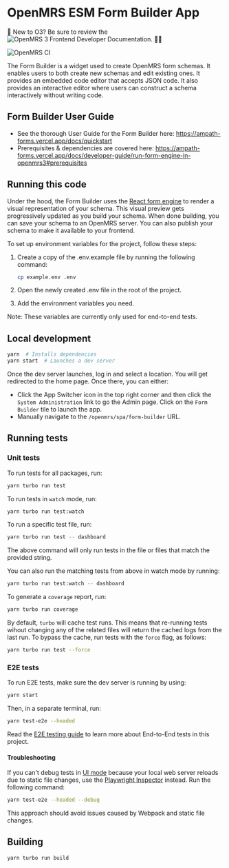 # OpenMRS ESM Form Builder App

👋 New to O3? Be sure to review the ![OpenMRS 3 Frontend Developer Documentation.](https://openmrs.atlassian.net/wiki/x/IABBHg) 🧑‍🏫

![OpenMRS CI](https://github.com/openmrs/openmrs-esm-form-builder/actions/workflows/node.js.yml/badge.svg)

The Form Builder is a widget used to create OpenMRS form schemas. It enables users to both create new schemas and edit existing ones. It provides an embedded code editor that accepts JSON code. It also provides an interactive editor where users can construct a schema interactively without writing code.

## Form Builder User Guide

* See the thorough User Guide for the Form Builder here: <https://ampath-forms.vercel.app/docs/quickstart>
* Prerequisites & dependencies are covered here: <https://ampath-forms.vercel.app/docs/developer-guide/run-form-engine-in-openmrs3#prerequisites>

## Running this code

Under the hood, the Form Builder uses the [React form engine](https://www.npmjs.com/package/@openmrs/esm-form-engine-lib) to render a visual representation of your schema. This visual preview gets progressively updated as you build your schema. When done building, you can save your schema to an OpenMRS server. You can also publish your schema to make it available to your frontend.

To set up environment variables for the project, follow these steps:

1. Create a copy of the .env.example file by running the following command:

    ```bash
    cp example.env .env
    ```

2. Open the newly created .env file in the root of the project.

3. Add the environment variables you need.

Note: These variables are currently only used for end-to-end tests.

## Local development

```sh
yarn  # Installs dependencies
yarn start  # Launches a dev server
```

Once the dev server launches, log in and select a location. You will get redirected to the home page. Once there, you can either:

* Click the App Switcher icon in the top right corner and then click the `System Administration` link to go the Admin page. Click on the `Form Builder` tile to launch the app.
* Manually navigate to the `/openmrs/spa/form-builder` URL.

## Running tests

### Unit tests

To run tests for all packages, run:

```bash
yarn turbo run test
```

To run tests in `watch` mode, run:

```bash
yarn turbo run test:watch
```

To run a specific test file, run:

```bash
yarn turbo run test -- dashboard
```

The above command will only run tests in the file or files that match the provided string.

You can also run the matching tests from above in watch mode by running:

```bash
yarn turbo run test:watch -- dashboard
```

To generate a `coverage` report, run:

```bash
yarn turbo run coverage
```

By default, `turbo` will cache test runs. This means that re-running tests wihout changing any of the related files will return the cached logs from the last run. To bypass the cache, run tests with the `force` flag, as follows:

```bash
yarn turbo run test --force
```

### E2E tests

To run E2E tests, make sure the dev server is running by using:

```sh
yarn start
```

Then, in a separate terminal, run:

```sh
yarn test-e2e --headed
```

Read the [E2E testing guide](https://openmrs.atlassian.net/wiki/x/K4L-C) to learn more about End-to-End tests in this project.

#### Troubleshooting

If you can't debug tests in [UI mode](https://playwright.dev/docs/test-ui-mode) because your local web server reloads due to static file changes, use the [Playwright Inspector](https://playwright.dev/docs/running-tests#debug-tests-with-the-playwright-inspector) instead. Run the following command:

```sh
yarn test-e2e --headed --debug
```

This approach should avoid issues caused by Webpack and static file changes.

## Building

```sh
yarn turbo run build
```
